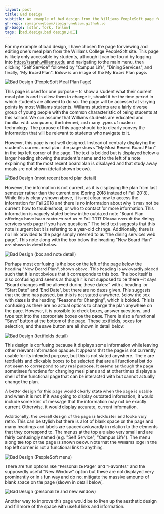 ```yaml
---
layout: post
title: Bad Design
subtitle: An example of bad design from the Williams PeopleSoft page for changing meal plans
gh-repo: samzgrunebaum/samzgrunebaum.github.io
gh-badge: [star, fork, follow]
tags: [bad,design,bad design,HCI]
---
```


  For my example of bad design, I have chosen the page for viewing and editing one's meal plan from the Williams College PeopleSoft site. This page is likely only accessible by students, although it can be found by logging into <https://sarah.williams.edu> and navigating to the main menu, then clicking "Self Service" followed by "Campus Life", "Dining Services", and finally, "My Board Plan". Below is an image of the My Board Plan page. 

![Bad Design (PeopleSoft Meal Plan Page)](https://raw.githubusercontent.com/samzgrunebaum/samzgrunebaum.github.io/master/_posts/Screen%20Shot%202018-09-10%20at%205.00.25%20PM.png)

  This page is used for one purpose – to show a student what their current meal plan is and to allow them to change it, should it be the time period in which students are allowed to do so. The page will be accessed at varying points by most Williams students. Williams students are a fairly diverse group of young people with the common characteristic of being students at this school. We can assume that Williams students are educated and familiar with computers, the Internet, and many types of modern technology. The purpose of this page should be to clearly convey the information that will be relevant to students who navigate to it. 

  However, this page is not well designed. Instead of centrally displaying the student's current meal plan, the page shows "My Most Recent Board Plan" in the top left corner of the page. The text is bolded but is displayed below a larger heading showing the student's name and to the left of a note explaining that the most recent board plan is displayed and that study away meals are not shown (detail shown below). 
  
![Bad Design (most recent board plan detail)](https://raw.githubusercontent.com/samzgrunebaum/samzgrunebaum.github.io/master/_posts/Screen%20Shot%202018-09-10%20at%208.46.42%20PM.png)
  
  However, the information is not current, as it is displaying the plan from last semester rather than the current one (Spring 2018 instead of Fall 2018). While this is clearly shown above, it is not clear how to access the information for Fall 2018 and there is no information about why it may not be current, how to troubleshoot, or who to contact for more information. This information is vaguely stated below in the outdated note "Board Plan offerings have been restructured as of Fall 2017. Please consult the dining services web page if you have questions." The bold text suggests that this note is urgent but it is referring to a year-old change. Additionally, there is no link provided to the page simply referred to as "the dining services web page". This note along with the box below the heading "New Board Plan" are shown in detail below.
  
![Bad Design (box and note detail)](https://raw.githubusercontent.com/samzgrunebaum/samzgrunebaum.github.io/master/_posts/Screen%20Shot%202018-09-10%20at%208.56.08%20PM.png)
  
  Perhaps most confusing is the box on the left of the page below the heading "New Board Plan", shown above. This heading is awkwardly placed such that it is not obvious that it corresponds to this box. The box itself is also confusing and seems as though it is not supposed to be there – it says "Board changes will be allowed during these dates:" with a heading for "Start Date" and "End Date", but there are no dates given. This suggests that the time has passed, but this is not stated anywhere. Below the box with dates is the heading "Reasons for Changing", which is bolded. This is confusing as there are no actual options to change the plan anywhere on the page. However, it is possible to check boxes, answer questions, and type text into the appropriate boxes on the page. There is also a functional "Save" button at the bottom of the page. These textfields, boxes for selection, and the save button are all shown in detail below.
  
![Bad Design (textfields detail)](https://raw.githubusercontent.com/samzgrunebaum/samzgrunebaum.github.io/master/_posts/Screen%20Shot%202018-09-10%20at%208.47.04%20PM.png)
  
  This design is confusing because it displays some information while leaving other relevant information opaque. It appears that the page is not currently usable for its intended purpose, but this is not stated anywhere. There are textfields and clickable boxes to be selected that are all functional but do not seem to correspond to any real purpose. It seems as though the page sometimes functions for changing meal plans and at other times displays a shell of the functional page that can be interacted with but cannot actually change the plan.
  
  A better design for this page would clearly state when the page is usable and when it is not. If it was going to display outdated information, it would include some kind of message that the information may not be exactly current. Otherwise, it would display accurate, current information. 
  
  Additionally, the overall design of the page is lackluster and looks very retro. This can be stylish but there is a lot of blank space on the page and many headings and labels are spaced awkwardly in relation to the elements that they correspond to. The menus at the top are also very small and are fairly confusingly named (e.g. "Self Service", "Campus Life"). The menu along the top of the page is shown below. Note that the Williams logo in the top left corner is not a functional link to anything.
  
![Bad Design (PeopleSoft menu)](https://raw.githubusercontent.com/samzgrunebaum/samzgrunebaum.github.io/master/_posts/Screen%20Shot%202018-09-10%20at%208.47.17%20PM.png)
  
  There are fun options like "Personalize Page" and "Favorites" and the supposedly useful "New Window" option but these are not displayed very prominently or in a fun way and do not mitigate the massive amounts of blank space on the page (shown in detail below). 
  
![Bad Design (personalize and new window)](https://raw.githubusercontent.com/samzgrunebaum/samzgrunebaum.github.io/master/_posts/Screen%20Shot%202018-09-10%20at%208.47.11%20PM.png)  
  
  Another way to improve this page would be to liven up the aesthetic design and fill more of the space with useful links and information.
